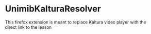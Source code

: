 # UnimibKalturaResolver
This firefox extension is meant to replace Kaltura video player with the direct link to the lesson
